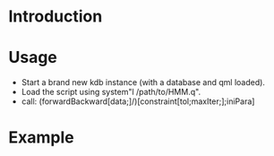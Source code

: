 # Introduction
# Usage
  * Start a brand new kdb instance (with a database and qml loaded).
  * Load the script using system"l /path/to/HMM.q".
  * call: (forwardBackward[data;]/)[constraint[tol;maxIter;];iniPara]
# Example
